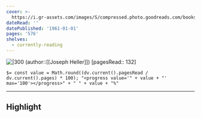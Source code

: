```yaml
---
cover: >-
  https://i.gr-assets.com/images/S/compressed.photo.goodreads.com/books/1630729709l/38483214._SX318_.jpg
dateRead: ''
datePublished: '1961-01-01'
pages: '576'
shelves:
  - currently-reading
---
```

![|300](https://i.gr-assets.com/images/S/compressed.photo.goodreads.com/books/1630729709l/38483214._SX318_.jpg)
(author::[[Joseph Heller]])
[pagesRead:: 132]

`$= const value = Math.round((dv.current().pagesRead / dv.current().pages) * 100); "<progress value='" + value + "' max='100'></progress>" + " " + value + "%"`

---
## Highlight

